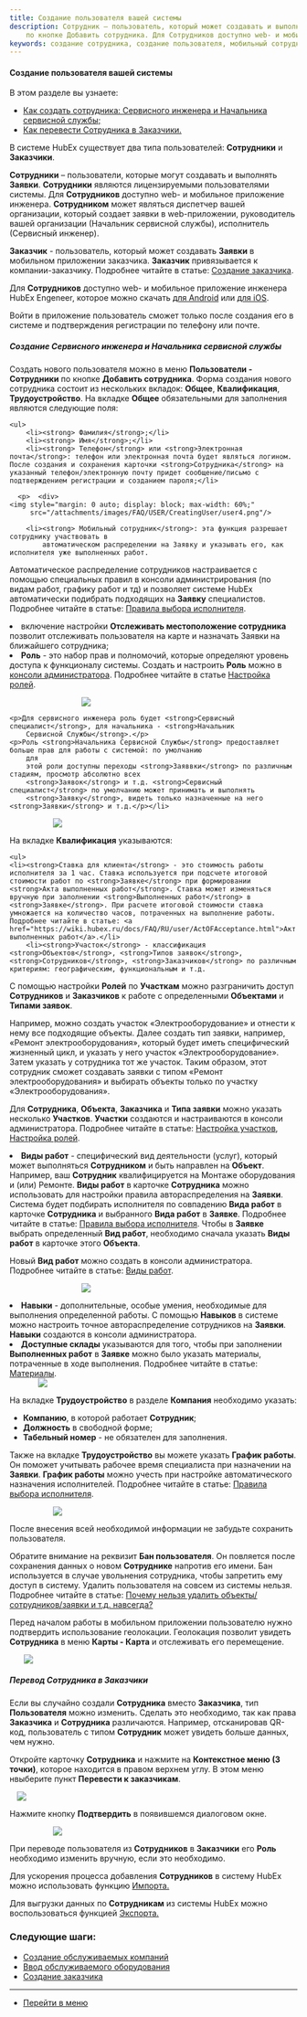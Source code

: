 ```yaml
---
title: Создание пользователя вашей системы
description: Сотрудник – пользователь, который может создавать и выполнять Заявки. Создать нового пользователя можно в меню Пользователи - Сотрудники
    по кнопке Добавить сотрудника. Для Сотрудников доступно web- и мобильное приложение инженера. Сотрудником может являться диспетчер вашей организации, который создает заявки в web-приложении, руководитель вашей организации, исполнитель (сервисный инженер).
keywords: создание сотрудника, создание пользователя, мобильный сотрудник, сервисный инженер, hubex, хабекс, хубекс, хабикс
---
```


#### Создание пользователя вашей системы
В этом разделе вы узнаете:
<html>
<meta charset="utf-8">
<ul>
    <li><a href="#createadm">Как создать сотрудника: Сервисного инженера и Начальника сервисной службы;</a></li>
    <li><a href="#movetocust">Как перевести Сотрудника в Заказчики.</a></li>
</ul>
</html>
<body>
<p>В системе HubEx существует два типа пользователей: <strong>Сотрудники</strong> и <strong>Заказчики</strong>.</p>
<p><strong>Сотрудники</strong> – пользователи, которые могут создавать и выполнять <strong>Заявки</strong>. <strong>Сотрудники</strong> являются лицензируемыми
    пользователями системы. Для <strong>Сотрудников</strong> доступно web- и мобильное приложение инженера.
    <strong>Сотрудником</strong> может являться диспетчер вашей организации, который создает заявки в web-приложении, руководитель вашей
    организации (Начальник сервисной службы), исполнитель (Сервисный инженер).</p>

<p><strong>Заказчик</strong> - пользователь, который может создавать <strong>Заявки</strong> в мобильном приложении заказчика.
    <strong>Заказчик</strong> привязывается к компании-заказчику. Подробнее читайте в статье: <a href="https://wiki.hubex.ru/docs/FAQ/RU/user/CreatingCustomer.html">Создание заказчика</a>.</p>

<p> Для <strong>Сотрудников</strong> доступно web- и мобильное приложение инженера HubEx Engeneer, которое можно скачать <a
        href="https://play.google.com/store/apps/details?id=ru.hubex.engineer">для Android</a> или <a
        href="https://apps.apple.com/ru/app/hubex-%D0%B4%D0%BB%D1%8F-%D1%81%D0%B5%D1%80%D0%B2%D0%B8%D1%81%D0%BD%D0%BE%D0%B9-%D1%81%D0%BB%D1%83%D0%B6%D0%B1%D1%8B/id1386688688">для
    iOS</a>.</p>
 <p>Войти в приложение
    пользователь сможет только после создания его в системе и подтверждения регистрации по телефону или почте.</p>


<h5 id="createadm">Создание Сервисного инженера и Начальника сервисной службы</h5>

<p>Создать нового пользователя можно в меню <strong>Пользователи - Сотрудники</strong>
    по кнопке <strong>Добавить сотрудника</strong>. Форма создания нового сотрудника состоит из нескольких вкладок: <strong>Общее</strong>, <strong>Квалификация</strong>,
    <strong>Трудоустройство</strong>. На вкладке <strong>Общее</strong> обязательными
    для заполнения являются следующие поля:</p>

    <ul>
        <li><strong> Фамилия</strong>;</li>
        <li><strong> Имя</strong>;</li>
        <li><strong> Телефон</strong> или <strong>Электронная почта</strong>: телефон или электронная почта будет являться логином. После создания и сохранения карточки <strong>Сотрудника</strong> на указанный телефон/электронную почту придет сообщение/письмо с подтверждением регистрации и созданием пароля;</li>

      <p>  <div>
    <img style="margin: 0 auto; display: block; max-width: 60%;"
         src="/attachments/images/FAQ/USER/CreatingUser/user4.png"/>
</div></p>

        <li><strong> Мобильный сотрудник</strong>: эта функция разрешает сотруднику участвовать в
            автоматическом распределении на Заявку и указывать его, как исполнителя уже выполненных работ.
<p>Автоматическое распределение сотрудников настраивается с помощью специальных правил в консоли администрирования (по видам работ,
    графику работ и тд) и позволяет
    системе HubEx автоматически подибрать подходящих на <strong>Заявку</strong> специалистов. Подробнее читайте в статье: <a
            href="https://wiki.hubex.ru/docs/FAQ/RU/admin/RulesOfChoice.html">Правила выбора исполнителя</a>.</p>
</li>
<li>включение настройки <strong>Отслеживать местоположение сотрудника</strong> позволит отслеживать
    пользователя на карте и назначать Заявки на ближайшего сотрудника;
</li>
<li><strong>Роль</strong> - это набор прав и полномочий, которые определяют уровень доступа к функционалу системы. Создать и настроить <strong>Роль</strong> можно в <a href="https://wiki.hubex.ru/docs/FAQ/RU/admin/HowToEnterTheAdmin.html">консоли администратора</a>.
    Подробнее читайте в статье <a
            href="https://wiki.hubex.ru/docs/FAQ/RU/admin/Roles.html">Настройка ролей</a>.

   <p> <div>
        <img style="margin: 0 auto; display: block; max-width: 50%;"
             src="/attachments/images/FAQ/USER/CreatingUser/user9.png"/>
    </div></p>

    <p>Для сервисного инженера роль будет <strong>Сервисный специалист</strong>, для начальника - <strong>Начальник
        Сервисной Службы</strong>.</p>
    <p>Роль <strong>Начальника Сервисной Службы</strong> предоставляет больше прав для работы с системой: по умолчанию
        для
        этой роли доступны переходы <strong>Заяввки</strong> по различным стадиям, просмотр абсолютно всех
        <strong>Заявок</strong> и т.д. <strong>Сервисный специалист</strong> по умолчанию может принимать и выполнять
        <strong>Заявку</strong>, видеть только назначенные на него <strong>Заявки</strong> и т.д.</p></li>

</ul> 

<div>
    <img style="margin: 0 auto; display: block; max-width: 70%;"
         src="/attachments/images/FAQ/USER/CreatingUser/User2.jpg"/>
</div>

<p>На вкладке <strong>Квалификация</strong> указываются:</p>

    <ul>
    <li><strong>Ставка для клиента</strong> - это стоимость работы исполнителя за 1 час. Ставка используется при подсчете итоговой стоимости работ по <strong>Заявке</strong> при формировании <strong>Акта выполненных работ</strong>. Ставка может изменяться вручную при заполнении <strong>Выполненных работ</strong> в <strong>Заявке</strong>. При расчете итоговой стоимости ставка умножается на количество часов, потраченных на выполнение работы. Подробнее читайте в статье: <a href="https://wiki.hubex.ru/docs/FAQ/RU/user/ActOFAcceptance.html">Акт выполненных работ</a>.</li>
        <li><strong>Участок</strong> - классификация <strong>Объектов</strong>, <strong>Типов заявок</strong>, <strong>Сотрудников</strong>, <strong>Заказчиков</strong> по различным критериям: географическим, функциональным и т.д. 
С помощью настройки <strong>Ролей</strong> по <strong>Участкам</strong> можно разграничить доступ <strong>Сотрудников</strong> и <strong>Заказчиков</strong> к работе с определенными <strong>Объектами</strong> и <strong>Типами заявок</strong>. 

<p>Например, можно создать участок «Электрооборудование» и отнести к нему все подходящие объекты. Далее создать тип заявки, например, «Ремонт электрооборудования», который будет иметь специфический жизненный цикл, и указать у него участок «Электрооборудование». Затем указать у сотрудника тот же участок. Таким образом, этот сотрудник сможет создавать заявки с типом «Ремонт электрооборудования» и выбирать объекты только по участку «Электрооборудования». </p>

Для <strong>Cотрудника</strong>, <strong>Объекта</strong>, <strong>Заказчика</strong> и <strong>Типа заявки</strong> можно указать несколько <strong>Участков</strong>.
<strong>Участки</strong> создаются и настраиваются в консоли администратора.
Подробнее читайте в статье: <a href="https://wiki.hubex.ru/docs/FAQ/RU/admin/Places.html">Настройка участков</a>, <a href="https://wiki.hubex.ru/docs/FAQ/RU/admin/Roles.html#exrole">Настройка ролей</a>.
</li>

<li><strong>Виды работ</strong> - специфический вид деятельности (услуг), который может выполняться <strong>Сотрудником</strong> и быть направлен на <strong>Объект</strong>. Например, ваш <strong>Сотрудник</strong> квалифицируется на
    Монтаже оборудования и (или) Ремонте. <strong>Виды работ</strong> в карточке <strong>Сотрудника</strong> можно использовать для настройки правила автораспределения на <strong>Заявки</strong>. Система будет подбирать исполнителя по совпадению <strong>Вида работ</strong> в карточке <strong>Сотрудника</strong> и выбранного <strong>Вида работ</strong> в <strong>Заявке</strong>. Подробнее читайте в статье: <a
            href="https://wiki.hubex.ru/docs/FAQ/RU/admin/RulesOfChoice.html">Правила выбора исполнителя</a>. Чтобы в <strong>Заявке</strong> выбрать определенный <strong>Вид работ</strong>, необходимо сначала указать <strong>Виды работ</strong> в карточке этого <strong>Объекта</strong>.
    <p>Новый <strong>Вид работ</strong> можно создать в консоли администратора. Подробнее читайте в статье: <a
            href="https://wiki.hubex.ru/docs/FAQ/RU/admin/WorkType.html">Виды работ</a>.</p>

   <p> <div>
        <img style="margin: 0 auto; display: block; max-width: 50%;"
             src="/attachments/images/FAQ/USER/CreatingUser/user7.png"/>
    </div></p>
</li>

<li><strong>Навыки</strong> - дополнительные, особые умения, необходимые для выполнения определенной работы. С помощью <strong>Навыков</strong> в системе
    можно настроить точное автораспределение сотрудников на <strong>Заявки</strong>. <strong>Навыки</strong> создаются в консоли администратора.
</li>
<li><strong>Доступные склады</strong> указываются для того, чтобы при заполнении <strong>Выполненных работ</strong> в <strong>Заявке</strong> можно было указать материалы, потраченные в ходе выполнения. Подробнее читайте в статье: <a href="https://wiki.hubex.ru/docs/FAQ/RU/user/Materials.html">Материалы</a>.</li>
</ul>

<div>
    <img style="margin: 0 auto; display: block; max-width: 80%;"
         src="/attachments/images/FAQ/USER/CreatingUser/Qualification.jpg"/>
</div>

<p>На вкладке <strong>Трудоустройство</strong> в разделе <strong>Компания</strong> необходимо указать:</p>

<ul>
    <li><strong>Компанию</strong>, в которой работает <strong>Сотрудник</strong>;
    </li>
    <li><strong>Должность</strong> в свободной форме;</li>
    <li><strong>Табельный номер</strong> - не обязателен для заполнения.</li>

</ul>
<p>Также на вкладке <strong>Трудоустройство</strong> вы можете указать <strong>График работы</strong>. Он поможет учитывать рабочее время специалиста при назначении
    на <strong>Заявки</strong>. <strong>График работы</strong> можно учесть при настройке автоматического назначения исполнителей. Подробнее читайте в статье: <a
            href="https://wiki.hubex.ru/docs/FAQ/RU/admin/RulesOfChoice.html">Правила выбора исполнителя</a>.
</p>
<div>
    <img style="margin: 0 auto; display: block; max-width: 70%;"
         src="/attachments/images/FAQ/USER/CreatingUser/Employment.jpg"/>
</div>

<p>После внесения всей необходимой информации не забудьте сохранить пользователя.</p>
<p>Обратите внимание на реквизит <strong>Бан пользователя</strong>. Он повляется после сохранения данных о новом
    <strong>Сотруднике</strong> напротив его имени. Бан используется в
    случае увольнения сотрудника, чтобы запретить ему доступ в систему. Удалить пользователя на совсем из системы нельзя. Подробнее читайте в статье: <a href="https://wiki.hubex.ru/docs/FAQ/RU/user/DeletedObjects.html">Почему нельзя удалить объекты/сотрудников/заявки и т.д. навсегда?</a></p>


<p>Перед началом работы в мобильном приложении пользователю нужно подтвердить использование геолокации. Геолокация позволит увидеть <strong>Сотрудника</strong> в меню <strong>Карты - Карта</strong> и отслеживать его перемещение.</p>
<div>
    <img style="margin: 0 auto; display: block; max-width: 90%;"
         src="/attachments/images/FAQ/USER/CreatingUser/Map.jpg"/>
</div>


<h5 id="movetocust">Перевод Сотрудника в Заказчики</h5>
<p>Если вы случайно создали <strong>Сотрудника</strong> вместо <strong>Заказчика</strong>, тип
<strong>Пользователя</strong> можно изменить. Сделать это необходимо, так как права <strong>Заказчика</strong> и <strong>Сотрудника</strong> различаются. Например, отсканировав QR-код, пользователь с типом
<strong>Сотрудник</strong> может увидеть больше данных, чем нужно.</p>

<p>Откройте карточку <strong>Сотрудника</strong> и нажмите на <strong>Контекстное меню (3
    точки)</strong>, которое находится в правом верхнем углу. В этом меню нвыберите пункт <strong>Перевести к
    заказчикам</strong>.</p>

<div>
    <img style="margin: 0 auto; display: block; max-width: 95%;"
         src="/attachments/images/FAQ/USER/CreatingUser/ChangeUserToCustomer.jpg"/>
</div>


<p>Нажмите кнопку <strong>Подтвердить</strong> в появившемся диалоговом окне.</p>
<div>
    <img style="margin: 0 auto; display: block; max-width: 70%;"
         src="/attachments/images/FAQ/USER/CreatingUser/user12.png"/>
</div>

<p>При переводе пользователя из <strong>Сотрудников</strong> в <strong>Заказчики</strong> его
<strong>Роль</strong> необходимо изменить вручную, если это необходимо.</p>


<p> Для ускорения процесса добавления <strong>Сотрудников</strong> в систему HubEx можно использовать функцию <a
        href="https://wiki.hubex.ru/docs/FAQ/RU/user/Import.html#workers"> Импорта.</a></p>
<p> Для выгрузки данных по <strong>Сотрудникам</strong> из системы HubEx можно воспользоваться функцией <a
        href="https://wiki.hubex.ru/docs/FAQ/RU/user/Export.html#workers"> Экспорта.</a></p>
</body>

### Следующие шаги:
- [Создание обслуживаемых компаний](./CreatingCompany.md)
- [Ввод обслуживаемого оборудования](./CreatingObjects.md)
- [Создание заказчика](./CreatingCustomer.md)


____
- [Перейти в меню](http://wiki.hubex.ru)
